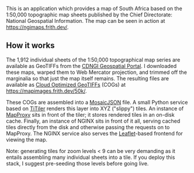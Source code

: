 This is an application which provides a map of South Africa based on the 1:50,000 topographic map sheets published by the Chief Directorate: National Geospatial Information. The map can be seen in action at https://ngimaps.frith.dev/.

## How it works

The 1,912 individual sheets of the 1:50,000 topographical map series are available as GeoTIFFs from the [CDNGI Geospatial Portal](http://www.cdngiportal.co.za/cdngiportal/). I downloaded these maps, warped them to Web Mercator projection, and trimmed off the marginalia so that just the map itself remains. The resulting files are available as [Cloud Optimized GeoTIFFs](https://www.cogeo.org/) (COGs) at https://mapimages.frith.dev/50k/.

These COGs are assembled into a [MosaicJSON](https://github.com/developmentseed/mosaicjson-spec) file. A small Python service based on [TiTiler](https://developmentseed.org/titiler/) renders this layer into XYZ ("slippy") tiles. An instance of [MapProxy](https://mapproxy.org/) sits in front of the tiler; it stores rendered tiles in an on-disk cache. Finally, an instance of NGINX sits in front of it all, serving cached tiles directly from the disk and otherwise passing the requests on to MapProxy. The NGINX service also serves the [Leaflet](https://leafletjs.com/)-based frontend for viewing the map.

Note: generating tiles for zoom levels < 9 can be very demanding as it entails assembling many individual sheets into a tile. If you deploy this stack, I suggest pre-seeding those levels before going live.